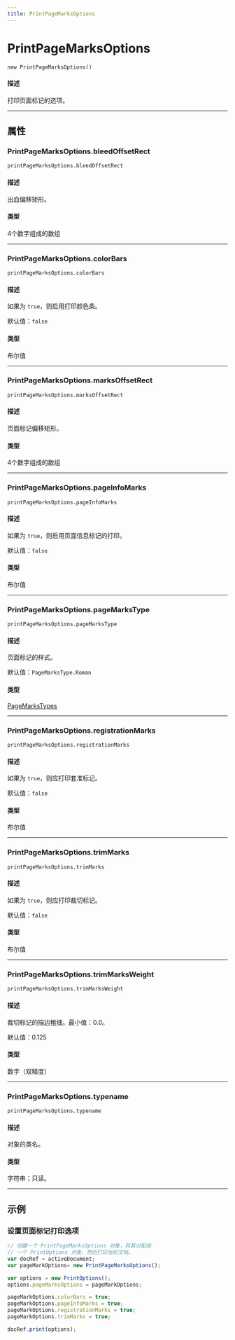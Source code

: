 ```yaml
---
title: PrintPageMarksOptions
---
```

# PrintPageMarksOptions

`new PrintPageMarksOptions()`

#### 描述

打印页面标记的选项。

---

## 属性

### PrintPageMarksOptions.bleedOffsetRect

`printPageMarksOptions.bleedOffsetRect`

#### 描述

出血偏移矩形。

#### 类型

4个数字组成的数组

---

### PrintPageMarksOptions.colorBars

`printPageMarksOptions.colorBars`

#### 描述

如果为 `true`，则启用打印颜色条。

默认值：`false`

#### 类型

布尔值

---

### PrintPageMarksOptions.marksOffsetRect

`printPageMarksOptions.marksOffsetRect`

#### 描述

页面标记偏移矩形。

#### 类型

4个数字组成的数组

---

### PrintPageMarksOptions.pageInfoMarks

`printPageMarksOptions.pageInfoMarks`

#### 描述

如果为 `true`，则启用页面信息标记的打印。

默认值：`false`

#### 类型

布尔值

---

### PrintPageMarksOptions.pageMarksType

`printPageMarksOptions.pageMarksType`

#### 描述

页面标记的样式。

默认值：`PageMarksType.Roman`

#### 类型

[PageMarksTypes](scripting-constants.md#pagemarkstypes)

---

### PrintPageMarksOptions.registrationMarks

`printPageMarksOptions.registrationMarks`

#### 描述

如果为 `true`，则应打印套准标记。

默认值：`false`

#### 类型

布尔值

---

### PrintPageMarksOptions.trimMarks

`printPageMarksOptions.trimMarks`

#### 描述

如果为 `true`，则应打印裁切标记。

默认值：`false`

#### 类型

布尔值

---

### PrintPageMarksOptions.trimMarksWeight

`printPageMarksOptions.trimMarksWeight`

#### 描述

裁切标记的描边粗细。最小值：0.0。

默认值：0.125

#### 类型

数字（双精度）

---

### PrintPageMarksOptions.typename

`printPageMarksOptions.typename`

#### 描述

对象的类名。

#### 类型

字符串；只读。

---

## 示例

### 设置页面标记打印选项

```javascript
// 创建一个 PrintPageMarksOptions 对象，将其分配给
// 一个 PrintOptions 对象，然后打印当前文档。
var docRef = activeDocument;
var pageMarkOptions= new PrintPageMarksOptions();

var options = new PrintOptions();
options.pageMarksOptions = pageMarkOptions;

pageMarkOptions.colorBars = true;
pageMarkOptions.pageInfoMarks = true;
pageMarkOptions.registrationMarks = true;
pageMarkOptions.trimMarks = true;

docRef.print(options);
```